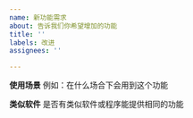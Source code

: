 ```yaml
---
name: 新功能需求
about: 告诉我们你希望增加的功能
title: ''
labels: 改进
assignees: ''

---
```


**使用场景**
例如：在什么场合下会用到这个功能

**类似软件**
是否有类似软件或程序能提供相同的功能

